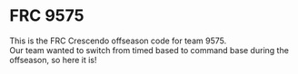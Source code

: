 # FRC 9575
This is the FRC Crescendo offseason code for team 9575. <br> Our team wanted to switch from timed based to command base during the offseason, so here it is!




